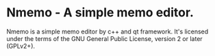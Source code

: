 # Nmemo - A simple memo editor.

Nmemo is a simple memo editor by c++ and qt framework. It's licensed under the terms
of the GNU General Public License, version 2 or later (GPLv2+).
